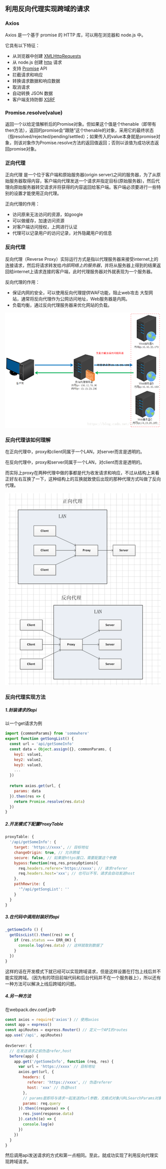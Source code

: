 ## 利用反向代理实现跨域的请求

### Axios

Axios 是一个基于 promise 的 HTTP 库，可以用在浏览器和 node.js 中。 

它具有以下特征：

- 从浏览器中创建 [XMLHttpRequests](https://developer.mozilla.org/en-US/docs/Web/API/XMLHttpRequest)
- 从 node.js 创建 [http](http://nodejs.org/api/http.html) 请求
- 支持 [Promise](https://developer.mozilla.org/en-US/docs/Web/JavaScript/Reference/Global_Objects/Promise) API
- 拦截请求和响应
- 转换请求数据和响应数据
- 取消请求
- 自动转换 JSON 数据
- 客户端支持防御 [XSRF](http://en.wikipedia.org/wiki/Cross-site_request_forgery)



### Promise.resolve(value)

返回一个以给定值解析后的Promise对象。但如果这个值是个thenable（即带有then方法），返回的promise会“跟随”这个thenable的对象，采用它的最终状态（指resolved/rejected/pending/settled）；如果传入的value本身就是promise对象，则该对象作为Promise.resolve方法的返回值返回；否则以该值为成功状态返回promise对象。



### 正向代理

正向代理 是一个位于客户端和原始服务器(origin server)之间的服务器，为了从原始服务器取得内容，客户端向代理发送一个请求并指定目标(原始服务器)，然后代理向原始服务器转交请求并将获得的内容返回给客户端。客户端必须要进行一些特别的设置才能使用正向代理。  

正向代理的作用：

+ 访问原来无法访问的资源，如google 
+ 可以做缓存，加速访问资源
+ 对客户端访问授权，上网进行认证
+ 代理可以记录用户的访问记录，对外隐藏用户的信息



### 反向代理

反向代理（Reverse Proxy）实际运行方式是指以代理服务器来接受internet上的连接请求，然后将请求转发给*内部网络上的服务器*，并将从服务器上得到的结果返回给internet上请求连接的客户端，此时代理服务器对外就表现为一个服务器。

反向代理的作用：

+ 保证内网的安全，可以使用反向代理提供WAF功能，阻止web攻击 大型网站，通常将反向代理作为公网访问地址，Web服务器是内网。 
+ 负载均衡，通过反向代理服务器来优化网站的负载。

![](.\images\reverse1.png)



### 反向代理该如何理解

在正向代理中，proxy和client同属于一个LAN，对server而言是透明的。

在反向代理中，proxy和server同属于一个LAN，对client而言是透明的。

而实际上proxy在两种代理中做的事都是代为收发请求和响应，不过从结构上来看正好左右互换了一下，这种结构上的互换就致使后出现的那种代理方式叫做了反向代理。

![](./images/reverse2.png)



### 反向代理实现方法

##### 1.封装请求的api
以一个get请求为例

```javascript
import {commonParams} from 'somewhere'
export function getSongList() {
  const url = 'api/getSomeInfo'
  const data = Object.assign({}, commonParams, {
    key1: value1,
    key2: value2,
    key3: value3,
    ...
  })

  return axios.get(url, {
    params: data
  }).then(res => {
    return Promise.resolve(res.data)
  })
}
```

##### 2.开发模式下配置ProxyTable

```javascript
proxyTable: {
  '/api/getSomeInfo': {
    target: 'https://xxxx', // 目标地址
    changeOrigin: true, // 允许跨域
    secure: false, // 如果是https接口，需要配置这个参数
    bypass:function(req,res,proxyOptions){
      req.headers.referer='https://xxxx'; // 请求referer
      req.headers.host='xxx'; // 也可以不写，请求会自动发送host
    },
    pathRewrite: {
      '^/api/getSongList': ''
    }
  }
}
```
##### 3.在代码中调用封装好的api

```javascript
_getSomeInfo () {
  getDiscList().then((res) => {
    if (res.status === ERR_OK) {
      console.log(res.data) // 这样就取到数据了
    }
  })
}
```



这样的话在开发模式下就已经可以实现跨域请求，但是这样设置在打包上线后并不能实现跨域。（因为有的项目前端代码和后台代码并不在一个服务器上），所以还有一种方法可以解决上线后跨域的问题。



##### 4.另一种方法

在webpack.dev.conf.js中

```javascript
const axios = require('axios') // 使用axios
const app = express()
const apiRoutes = express.Router() // 定义一个API的routes
app.use('/api', apiRoutes)

devServer: {
  // 在发送请求之前伪造refer,host
  before(app) {
    app.get('/getSomeInfo', function (req, res) {
      var url = 'https://xxxx' // 目标地址
      axios.get(url, {
        headers: {
          referer: 'https://xxxx', // 伪造referer
          host: 'xxx' // 伪造host
        },
        // params是即将与请求一起发送的url参数，无格式对象/URLSearchParams对象
        params: req.query
      }).then((response) => {
        res.json(response.data)
      }).catch((e) => {
        console.log(e)
      })
    })
  }
}
```

然后调用api发送请求的方式和第一点相同。至此，就成功实现了利用反向代理实现跨域请求。

